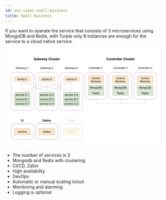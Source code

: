 ```yaml
---
id: use-cases-small-business
title: Small Business
---
```


If you want to operate the service that consists of 3 microservices using MongoDB and Redis, with Turple only 8 instances are enough for the service to a cloud native service.

<img src="/guide/img/turple05.png" alt="" width="640"/>


- The number of services is 3
- Mongodb and Redis with clustering
- CI/CD, Zabix
- High availability
- DevOps
- Automatic or manual scaling in/out
- Monitoring and alarming
- Logging is optional
